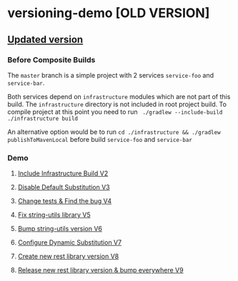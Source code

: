 # versioning-demo [OLD VERSION] 

## [Updated version](https://github.com/matvey-mtn/versioning-demo/tree/base2-v1-single-build) 

### Before Composite Builds

The `master` branch is a simple project with 2 services `service-foo` and `service-bar`.

Both services depend on `infrastructure` modules which are not part of this build.
The `infrastructure` directory is not included in root project build.
To compile project at this point you need to run ` ./gradlew --include-build ./infrastructure build`

An alternative option would be to run `cd ./infrastructure && ./gradlew publishToMavenLocal` before build `service-foo` and `service-bar` 

### Demo

1. [Include Infrastructure Build V2](https://github.com/matvey-mtn/versioning-demo/compare/3eca69fa17fc5aa3e6a4953d43ccec4b3781d941...v2-include-build)

1. [Disable Default Substitution V3](https://github.com/matvey-mtn/versioning-demo/compare/v2-include-build...v3-disable-substitution)

1. [Change tests & Find the bug V4](https://github.com/matvey-mtn/versioning-demo/compare/v3-disable-substitution...v4-change-tests)
   
1. [Fix string-utils library V5](https://github.com/matvey-mtn/versioning-demo/compare/v4-change-tests..v5-fix-string-utils)

1. [Bump string-utils version V6](https://github.com/matvey-mtn/versioning-demo/compare/v5-fix-string-utils..v6-replace-string-utils-version)

1. [Configure Dynamic Substitution V7](https://github.com/matvey-mtn/versioning-demo/compare/v6-replace-string-utils-version..v7-dynamic-substitution)

1. [Create new rest library version V8](https://github.com/matvey-mtn/versioning-demo/compare/v7-dynamic-substitution..v8-release-new-rest-library-version)

1. [Release new rest library version & bump everywhere V9](https://github.com/matvey-mtn/versioning-demo/compare/v8-release-new-rest-library-version..v9-replace-rest-lib-version)

